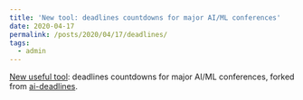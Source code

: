 ```yaml
---
title: 'New tool: deadlines countdowns for major AI/ML conferences'
date: 2020-04-17
permalink: /posts/2020/04/17/deadlines/
tags:
  - admin
---
```


[New useful tool](https://bguedj.github.io/ai-deadlines/?sub=,ML,AI,ST,OT): deadlines countdowns for major AI/ML conferences, forked from [ai-deadlines](https://github.com/abhshkdz/ai-deadlines).